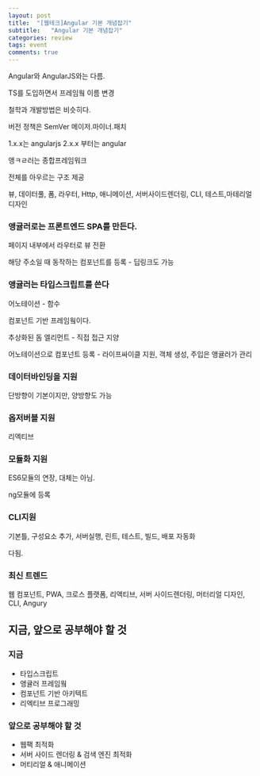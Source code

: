 ```yaml
---
layout: post
title:  "[웹테크]Angular 기본 개념잡기"
subtitle:   "Angular 기본 개념잡기"
categories: review
tags: event
comments: true
---
```

Angular와 AngularJS와는 다름.

TS를 도입하면서 프레임웤 이름 변경

철학과 개발방법은 비슷히다.

버전 정책은 SemVer 메이저.마이너.패치

1.x.x는 angularjs 2.x.x 부터는 angular

앵ㅋㄹ러는 종합프레임워크

전체를 아우르는 구조 제공

뷰, 데이터풀, 폼, 라우터, Http, 애니메이션, 서버사이드렌더링, CLI, 테스트,마테리얼 디자인

### 앵귤러로는 프론트엔드 SPA를 만든다.

페이지 내부에서 라우터로 뷰 전환

해당 주소일 때 동작하는 컴포넌트를 등록 - 딥링크도 가능

### 앵귤러는 타입스크립트를 쓴다

어노테이션 - 함수

컴포넌트 기반 프레임웤이다.

추상화된 돔 엘리먼트 - 직접 접근 지양

어노테이션으로 컴포넌트 등록 - 라이프싸이클 지원, 객체 생성, 주입은 앵귤러가 관리

### 데이터바인딩을 지원

단방향이 기본이지만, 양방향도 가능

### 옵저버블 지원

리엑티브

### 모듈화 지원

ES6모듈의 연장, 대체는 아님.

ng모듈에 등록

### CLI지원

기본틀, 구성요소 추가, 서버실행, 린트, 테스트, 빌드, 배포 자동화

다됨.

### 최신 트렌드

웹 컴포넌트, PWA, 크로스 플랫폼, 리액티브, 서버 사이드렌더링, 머터리얼 디자인, CLI, Angury

## 지금, 앞으로 공부해야 할 것

### 지금

- 타입스크립트
- 앵귤러 프레임웤
- 컴포넌트 기반 아키텍트
- 리엑티브 프로그래밍

### 앞으로 공부해야 할 것

- 웹팩 최적화
- 서버 사이드 렌더링 & 검색 엔진 최적화
- 머티리얼 & 애니메이션
